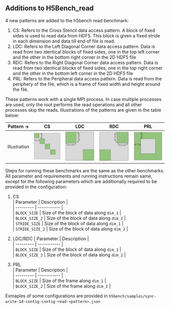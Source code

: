 ## Additions to H5Bench_read
4 new patterns are added to the h5bench read benchmark:
1. CS: Refers to the Cross Stencil data access pattern. A block of fixed sides is used to read data from HDF5. This block is given a fixed stride in each dimension and data till end of file is read.
2. LDC: Refers to the Left Diagonal Corner data access pattern. Data is read from two identical blocks of fixed sides, one in the top left corner and the other in the bottom right corner in the 2D HDF5 file
3. RDC: Refers to the Right Diagonal Corner data access pattern. Data is read from two identical blocks of fixed sides, one in the top right corner and the other in the bottom left corner in the 2D HDF5 file
4. PRL: Refers to the Peripheral data access pattern. Data is read from the periphery of the file, which is a frame of fixed width and height around the file.

These patterns work with a single MPI process. In case multiple processes are used, only the root performs the read operations and all other processes skip the reads. Illustrations of the patterns are given in the table below: 

| Pattern -> | CS | LDC | RDC | PRL |  
| ---------- | ---------- | ---------- | ---------- | ---------- |  
|Illustration | ![CS Pattern](./images/CS.png) | ![LDC Pattern](./images/LDC.png) | ![RDC Pattern](./images/RDC.png) | ![PRL Pattern](./images/PRL.png) |  



Steps for running these benchmarks are the same as the other benchmarks. All parameter and requirements and running instructions remain same, except for the following parameters which are additionally required to be provided in the configuration:
1. CS  
    | Parameter | Description |  
    | --------- | ----------- |  
    | `BLOCK_SIZE` | Size of the block of data along `dim_1` |  
    | `BLOCK_SIZE_2` | Size of the block of data along `dim_2` |  
    | `STRIDE_SIZE` | Size of the block of data along `dim_1` |  
    | `STRIDE_SIZE_2` | Size of the block of data along `dim_2` |  

2. LDC/RDC
    | Parameter | Description |  
    | --------- | ----------- |  
    | `BLOCK_SIZE` | Size of the block of data along `dim_1` |  
    | `BLOCK_SIZE_2` | Size of the block of data along `dim_2` |  

3. PRL  
    | Parameter | Description |  
    | --------- | ----------- |  
    | `BLOCK_SIZE` | Size of the frame along `dim_1` |  
    | `BLOCK_SIZE_2` | Size of the frame along `dim_2` |  

Exmaples of some configurations are provided in `h5bench/samples/sync-write-1d-contig-contig-read-<pattern>.json`